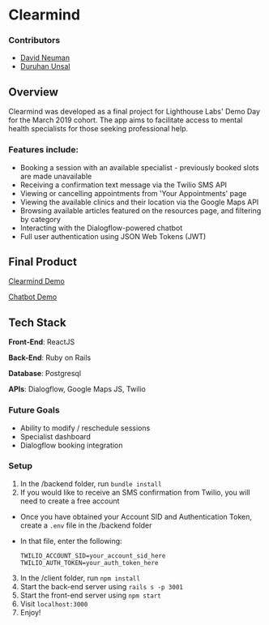 # **Clearmind**

### Contributors
* [David Neuman](https://github.com/Neumand)
* [Duruhan Unsal](https://github.com/reshux/)

## **Overview**

Clearmind was developed as a final project for Lighthouse Labs' Demo Day for the March 2019 cohort. The app aims to facilitate access to mental health specialists for those seeking professional help.

### Features include:

* Booking a session with an available specialist - previously booked slots are made unavailable
* Receiving a confirmation text message via the Twilio SMS API
* Viewing or cancelling appointments from 'Your Appointments' page
* Viewing the available clinics and their location via the Google Maps API
* Browsing available articles featured on the resources page, and filtering by category
* Interacting with the Dialogflow-powered chatbot
* Full user authentication using JSON Web Tokens (JWT)

## Final Product

[Clearmind Demo](https://i.imgur.com/CJ2jiMh.gif)

[Chatbot Demo](https://i.imgur.com/HAPzxOR.gif)

## Tech Stack

**Front-End**: ReactJS

**Back-End**: Ruby on Rails

**Database**: Postgresql

**APIs**: Dialogflow, Google Maps JS, Twilio

### Future Goals

* Ability to modify / reschedule sessions
* Specialist dashboard
* Dialogflow booking integration

### Setup

1. In the /backend folder, run `bundle install`
2. If you would like to receive an SMS confirmation from Twilio, you will need to create a free account
  * Once you have obtained your Account SID and Authentication Token, create a `.env` file in the /backend folder
  * In that file, enter the following:

    `TWILIO_ACCOUNT_SID=your_account_sid_here
    TWILIO_AUTH_TOKEN=your_auth_token_here`
3. In the /client folder, run `npm install`
4. Start the back-end server using `rails s -p 3001`
5. Start the front-end server using `npm start`
6. Visit `localhost:3000`
7. Enjoy!




